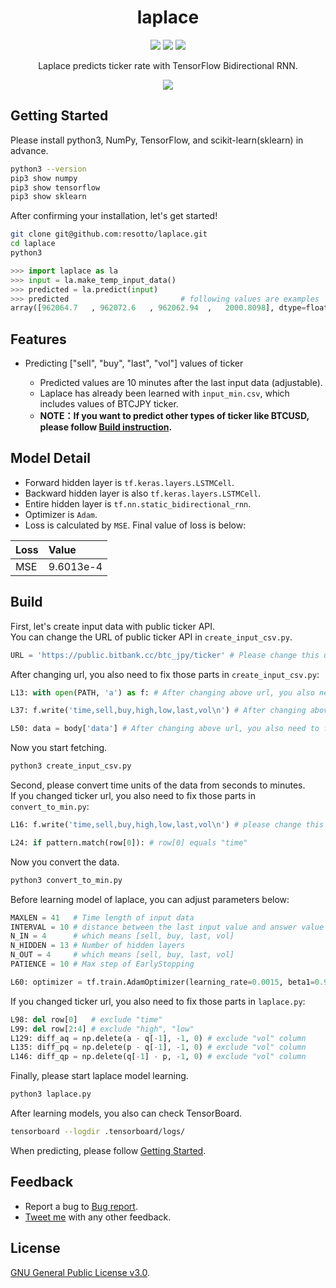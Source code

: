 <h1 align="center">laplace</h1>

<p align="center">
  <a href="https://twitter.com/home?status=Rate%20Prediction%20with%20TensorFlow%20Bidirectional%20RNN%20by%20%40_resotto_%20https://github.com/resotto/laplace"><img src="https://img.shields.io/badge/twitter-tweet-blue.svg"/></a>
  <a href="https://twitter.com/_resotto_"><img src="https://img.shields.io/badge/feedback-@_resotto_-blue.svg" /></a>
  <a href="https://github.com/resotto/laplace/blob/master/LICENSE"><img src="https://img.shields.io/badge/license-GPL%20v3.0-brightgreen.svg" /></a>
</p>

<p align="center">
  Laplace predicts ticker rate with TensorFlow Bidirectional RNN.
</p>

<p align="center">
  <img src="https://raw.github.com/wiki/resotto/laplace/img/demon.png">
</p>

## Getting Started
Please install python3, NumPy, TensorFlow, and scikit-learn(sklearn) in advance.
```bash
python3 --version
pip3 show numpy
pip3 show tensorflow
pip3 show sklearn
```

After confirming your installation, let's get started!
```bash
git clone git@github.com:resotto/laplace.git
cd laplace
python3
```
```python
>>> import laplace as la
>>> input = la.make_temp_input_data()
>>> predicted = la.predict(input)
>>> predicted                         # following values are examples
array([962064.7   , 962072.6   , 962062.94  ,   2000.8098], dtype=float32)
```

## Features
- Predicting ["sell", "buy", "last", "vol"] values of ticker

  - Predicted values are 10 minutes after the last input data (adjustable).
  - Laplace has already been learned with `input_min.csv`, which includes values of BTCJPY ticker.
  - **NOTE：If you want to predict other types of ticker like BTCUSD, please follow [Build instruction](#build).**

## Model Detail


- Forward hidden layer is `tf.keras.layers.LSTMCell`.
- Backward hidden layer is also `tf.keras.layers.LSTMCell`.
- Entire hidden layer is `tf.nn.static_bidirectional_rnn`.
- Optimizer is `Adam`.
- Loss is calculated by `MSE`. Final value of loss is below:

| Loss |  Value  |
|:-----|:--------|
| MSE  |9.6013e-4|



## Build
First, let's create input data with public ticker API.  
You can change the URL of public ticker API in `create_input_csv.py`.
```python
URL = 'https://public.bitbank.cc/btc_jpy/ticker' # Please change this url as you like
```
After changing url, you also need to fix those parts in `create_input_csv.py`:
```python
L13: with open(PATH, 'a') as f: # After changing above url, you also need to fix header below

L37: f.write('time,sell,buy,high,low,last,vol\n') # After changing above url, you also need to fix header below

L50: data = body['data'] # After changing above url, you also need to fix this depending on your url
```
Now you start fetching.

```bash
python3 create_input_csv.py
```
Second, please convert time units of the data from seconds to minutes.  
If you changed ticker url, you also need to fix those parts in `convert_to_min.py`:
```python
L16: f.write('time,sell,buy,high,low,last,vol\n') # please change this header depending on ticker

L24: if pattern.match(row[0]): # row[0] equals "time"
```
Now you convert the data.
```bash
python3 convert_to_min.py
```
Before learning model of laplace, you can adjust parameters below:
```python
MAXLEN = 41   # Time length of input data
INTERVAL = 10 # distance between the last input value and answer value
N_IN = 4      # which means [sell, buy, last, vol]
N_HIDDEN = 13 # Number of hidden layers
N_OUT = 4     # which means [sell, buy, last, vol]
PATIENCE = 10 # Max step of EarlyStopping

L60: optimizer = tf.train.AdamOptimizer(learning_rate=0.0015, beta1=0.9, beta2=0.999)↲
```
If you changed ticker url, you also need to fix those parts in `laplace.py`:
```python
L98: del row[0]   # exclude "time"
L99: del row[2:4] # exclude "high", "low"
L129: diff_aq = np.delete(a - q[-1], -1, 0) # exclude "vol" column
L135: diff_pq = np.delete(p - q[-1], -1, 0) # exclude "vol" column
L146: diff_qp = np.delete(q[-1] - p, -1, 0) # exclude "vol" column
```
Finally, please start laplace model learning.
```bash
python3 laplace.py
```
After learning models, you also can check TensorBoard.
```bash
tensorboard --logdir .tensorboard/logs/
```
When predicting, please follow [Getting Started](#getting-started).

## Feedback
- Report a bug to [Bug report](https://github.com/resotto/laplace/issues/1).
- [Tweet me](https://twitter.com/_resotto_) with any other feedback.

## License
[GNU General Public License v3.0](https://github.com/resotto/laplace/blob/master/LICENSE).
